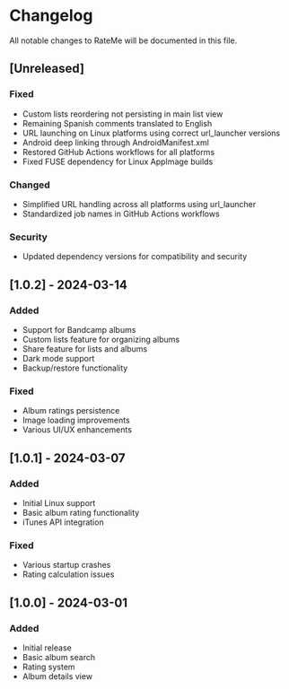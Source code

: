 # Changelog
All notable changes to RateMe will be documented in this file.

## [Unreleased]
### Fixed
- Custom lists reordering not persisting in main list view
- Remaining Spanish comments translated to English
- URL launching on Linux platforms using correct url_launcher versions
- Android deep linking through AndroidManifest.xml
- Restored GitHub Actions workflows for all platforms
- Fixed FUSE dependency for Linux AppImage builds

### Changed
- Simplified URL handling across all platforms using url_launcher
- Standardized job names in GitHub Actions workflows

### Security
- Updated dependency versions for compatibility and security

## [1.0.2] - 2024-03-14
### Added
- Support for Bandcamp albums
- Custom lists feature for organizing albums
- Share feature for lists and albums
- Dark mode support
- Backup/restore functionality

### Fixed
- Album ratings persistence
- Image loading improvements
- Various UI/UX enhancements

## [1.0.1] - 2024-03-07
### Added
- Initial Linux support
- Basic album rating functionality
- iTunes API integration

### Fixed
- Various startup crashes
- Rating calculation issues

## [1.0.0] - 2024-03-01
### Added
- Initial release
- Basic album search
- Rating system
- Album details view
